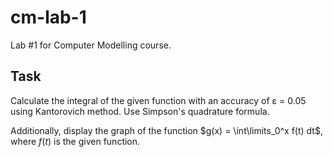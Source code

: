 # cm-lab-1

Lab #1 for Computer Modelling course.


## Task
Calculate the integral of the given function with an accuracy of ε = 0.05 using Kantorovich method. Use Simpson's quadrature formula.

Additionally, display the graph of the function $g(x) = \int\limits_0^x f(t) dt$, where $f(t)$ is the given function.
